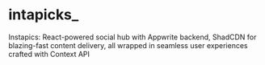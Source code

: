 # intapicks_
Instapics: React-powered social hub with Appwrite backend, ShadCDN for blazing-fast content delivery, all wrapped in seamless user experiences crafted with Context API

